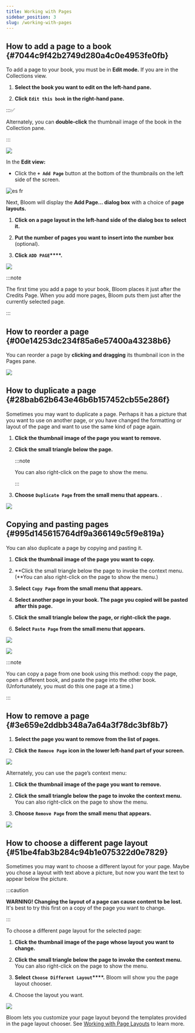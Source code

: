```yaml
---
title: Working with Pages
sidebar_position: 3
slug: /working-with-pages
---
```




## How to add a page to a book {#7044c9f42b2749d280a4c0e4953fe0fb}


To add a page to your book, you must be in **Edit mode.**  If you are in the Collections view. 


<div class='notion-row'>
<div class='notion-column' style={{width: 'calc((100% - (min(32px, 4vw) * 1)) * 0.3125)'}}>

1. **Select the book you want to edit on the left-hand pane.**

2. **Click** **`Edit this book`** **in the right-hand pane.**


:::✅

Alternately, you can **double-click** the thumbnail image of the book in the Collection pane. 

:::





</div><div className='notion-spacer'></div>

<div class='notion-column' style={{width: 'calc((100% - (min(32px, 4vw) * 1)) * 0.6875)'}}>


![](./1458712021.png)


</div><div className='notion-spacer'></div>
</div>


In the **Edit view:** 


<div class='notion-row'>
<div class='notion-column' style={{width: 'calc((100% - (min(32px, 4vw) * 1)) * 0.3125)'}}>

- Click the **`+ Add Page`** button at the bottom of the thumbnails on the left side of the screen.

</div><div className='notion-spacer'></div>

<div class='notion-column' style={{width: 'calc((100% - (min(32px, 4vw) * 1)) * 0.6875)'}}>


![es  fr](./131531486.png)


</div><div className='notion-spacer'></div>
</div>


Next, Bloom will display the **Add Page... dialog box** with a choice of **page layouts.**


<div class='notion-row'>
<div class='notion-column' style={{width: 'calc((100% - (min(32px, 4vw) * 1)) * 0.3125)'}}>

1. **Click on a page layout in the left-hand side of the dialog box to select it.**

2. **Put the number of pages you want to insert into the number box** (optional).

3. **Click** **`ADD PAGE`****.**

</div><div className='notion-spacer'></div>

<div class='notion-column' style={{width: 'calc((100% - (min(32px, 4vw) * 1)) * 0.6875)'}}>


![](./1697709627.png)


</div><div className='notion-spacer'></div>
</div>


:::note

The first time you add a page to your book, Bloom places it just after the Credits Page. When you add more pages, Bloom puts them just after the currently selected page.

:::




## How to reorder a page {#00e14253dc234f85a6e57400a43238b6}


<div class='notion-row'>
<div class='notion-column' style={{width: 'calc((100% - (min(32px, 4vw) * 1)) * 0.1875)'}}>


You can reorder a page by **clicking and dragging** its thumbnail icon in the Pages pane. 


</div><div className='notion-spacer'></div>

<div class='notion-column' style={{width: 'calc((100% - (min(32px, 4vw) * 1)) * 0.8125)'}}>


![](./1467022563.gif)


</div><div className='notion-spacer'></div>
</div>


## How to duplicate a page {#28bab62b643e46b6b157452cb55e286f}


Sometimes you may want to duplicate a page. Perhaps it has a picture that you want to use on another page, or you have changed the formatting or layout of the page and want to use the same kind of page again. 


<div class='notion-row'>
<div class='notion-column' style={{width: 'calc((100% - (min(32px, 4vw) * 1)) * 0.4375)'}}>

1. **Click the thumbnail image of the page you want to remove.**

2. **Click the small triangle below the page.**

	:::note
	
	You can also right-click on the page to show the menu. 
	
	:::
	
	


3. **Choose** **`Duplicate Page`** **from the small menu that appears.** 
.

</div><div className='notion-spacer'></div>

<div class='notion-column' style={{width: 'calc((100% - (min(32px, 4vw) * 1)) * 0.5625)'}}>


![](./772625644.png)


</div><div className='notion-spacer'></div>
</div>


## Copying and pasting pages {#995d145615764df9a366149c5f9e819a}


You can also duplicate a page by copying and pasting it. 


<div class='notion-row'>
<div class='notion-column' style={{width: 'calc((100% - (min(32px, 4vw) * 1)) * 0.4375)'}}>

1. **Click the thumbnail image of the page you want to copy.**

2. **Click the small triangle below the page to invoke the context menu. (**You can also right-click on the page to show the menu.)

3. **Select** **`Copy Page`** **from the small menu that appears.**

4. **Select another page in your book. The page you copied will be pasted after this page.**

5. **Click the small triangle below the page, or right-click the page.**

6. **Select** **`Paste Page`** **from the small menu that appears.**


</div><div className='notion-spacer'></div>

<div class='notion-column' style={{width: 'calc((100% - (min(32px, 4vw) * 1)) * 0.5625)'}}>


![](./1043375543.png)



![](./799961327.png)


</div><div className='notion-spacer'></div>
</div>


:::note

You can copy a page from one book using this method: copy the page, open a different book, and paste the page into the other book. (Unfortunately, you must do this one page at a time.) 

:::




## How to remove a page {#3e659e2ddbb348a7a64a3f78dc3bf8b7}


<div class='notion-row'>
<div class='notion-column' style={{width: 'calc((100% - (min(32px, 4vw) * 1)) * 0.4375)'}}>

1. **Select the page you want to remove from the list of pages.**

2. **Click the** **`Remove Page`** **icon in the lower left-hand part of your screen.**


</div><div className='notion-spacer'></div>

<div class='notion-column' style={{width: 'calc((100% - (min(32px, 4vw) * 1)) * 0.5625)'}}>


![](./838861558.png)


</div><div className='notion-spacer'></div>
</div>


Alternately, you can use the page’s context menu: 


<div class='notion-row'>
<div class='notion-column' style={{width: 'calc((100% - (min(32px, 4vw) * 1)) * 0.4375)'}}>

1. **Click the thumbnail image of the page you want to remove.**

2. **Click the small triangle below the page to invoke the context menu.** You can also right-click on the page to show the menu.

3. **Choose** **`Remove Page`** **from the small menu that appears.**

</div><div className='notion-spacer'></div>

<div class='notion-column' style={{width: 'calc((100% - (min(32px, 4vw) * 1)) * 0.5625)'}}>


![](./595507236.png)


</div><div className='notion-spacer'></div>
</div>


## How to choose a different page layout {#51be4fab3b284c94b1e075322d0e7829}


Sometimes you may want to choose a different layout for your page. Maybe you chose a layout with text above a picture, but now you want the text to appear below the picture. 


:::caution

**WARNING! Changing the layout of a page can cause content to be lost.** It's best to try this first on a copy of the page you want to change.

:::




To choose a different page layout for the selected page:


<div class='notion-row'>
<div class='notion-column' style={{width: 'calc((100% - (min(32px, 4vw) * 1)) * 0.5)'}}>

1. **Click the thumbnail image of the page whose layout you want to change.**

2. **Click the small triangle below the page to invoke the context menu.** You can also right-click on the page to show the menu.

3. **Select** **`Choose Different Layout`****.** Bloom will show you the page layout chooser.

4. Choose the layout you want.

</div><div className='notion-spacer'></div>

<div class='notion-column' style={{width: 'calc((100% - (min(32px, 4vw) * 1)) * 0.5)'}}>


![](./235892091.png)


</div><div className='notion-spacer'></div>
</div>


Bloom lets you customize your page layout beyond the templates provided in the page layout chooser. See [Working with Page Layouts](/working-with-page-layouts) to learn more. 

